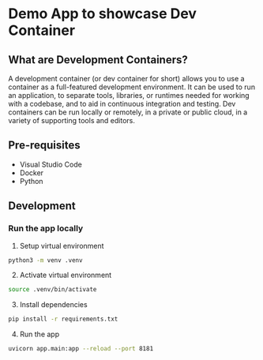 # Demo App to showcase Dev Container

## What are Development Containers?

A development container (or dev container for short) allows you to use a container as a full-featured development environment. It can be used to run an application, to separate tools, libraries, or runtimes needed for working with a codebase, and to aid in continuous integration and testing. Dev containers can be run locally or remotely, in a private or public cloud, in a variety of supporting tools and editors.

## Pre-requisites
* Visual Studio Code
* Docker
* Python

## Development

### Run the app locally
1. Setup virtual environment
```bash
python3 -m venv .venv
```

2. Activate virtual environment
```bash
source .venv/bin/activate
```

3. Install dependencies
```bash
pip install -r requirements.txt
```

4. Run the app
```bash
uvicorn app.main:app --reload --port 8181
```
